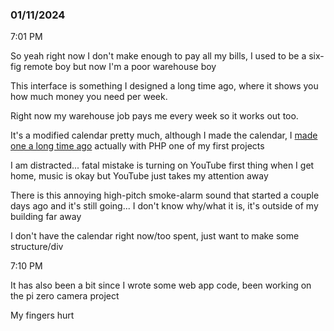 ### 01/11/2024

7:01 PM

So yeah right now I don't make enough to pay all my bills, I used to be a six-fig remote boy but now I'm a poor warehouse boy

This interface is something I designed a long time ago, where it shows you how much money you need per week.

Right now my warehouse job pays me every week so it works out too.

It's a modified calendar pretty much, although I made the calendar, I [made one a long time ago](http://cunninghamwebdd.com/projects/web-application/calendar/) actually with PHP one of my first projects

I am distracted... fatal mistake is turning on YouTube first thing when I get home, music is okay but YouTube just takes my attention away

There is this annoying high-pitch smoke-alarm sound that started a couple days ago and it's still going... I don't know why/what it is, it's outside of my building far away

I don't have the calendar right now/too spent, just want to make some structure/div

7:10 PM

It has also been a bit since I wrote some web app code, been working on the pi zero camera project

My fingers hurt
